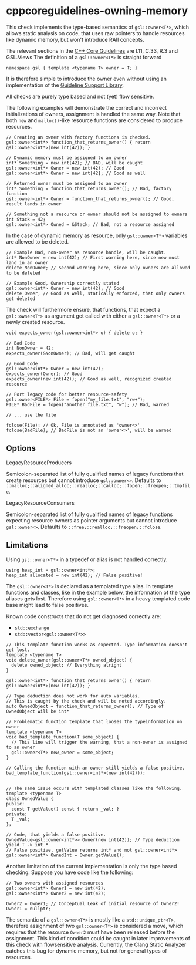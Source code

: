 cppcoreguidelines-owning-memory
===============================

This check implements the type-based semantics of `gsl::owner<T*>`,
which allows static analysis on code, that uses raw pointers to handle
resources like dynamic memory, but won't introduce RAII concepts.

The relevant sections in the [C++ Core
Guidelines](https://github.com/isocpp/CppCoreGuidelines/blob/master/CppCoreGuidelines.md)
are I.11, C.33, R.3 and GSL.Views The definition of a `gsl::owner<T*>`
is straight forward

    namespace gsl { template <typename T> owner = T; }

It is therefore simple to introduce the owner even without using an
implementation of the [Guideline Support
Library](https://github.com/isocpp/CppCoreGuidelines/blob/master/CppCoreGuidelines.md#gsl-guideline-support-library).

All checks are purely type based and not (yet) flow sensitive.

The following examples will demonstrate the correct and incorrect
initializations of owners, assignment is handled the same way. Note that
both `new` and `malloc()`-like resource functions are considered to
produce resources.

    // Creating an owner with factory functions is checked.
    gsl::owner<int*> function_that_returns_owner() { return gsl::owner<int*>(new int(42)); }

    // Dynamic memory must be assigned to an owner
    int* Something = new int(42); // BAD, will be caught
    gsl::owner<int*> Owner = new int(42); // Good
    gsl::owner<int*> Owner = new int[42]; // Good as well

    // Returned owner must be assigned to an owner
    int* Something = function_that_returns_owner(); // Bad, factory function
    gsl::owner<int*> Owner = function_that_returns_owner(); // Good, result lands in owner

    // Something not a resource or owner should not be assigned to owners
    int Stack = 42;
    gsl::owner<int*> Owned = &Stack; // Bad, not a resource assigned

In the case of dynamic memory as resource, only `gsl::owner<T*>`
variables are allowed to be deleted.

    // Example Bad, non-owner as resource handle, will be caught.
    int* NonOwner = new int(42); // First warning here, since new must land in an owner
    delete NonOwner; // Second warning here, since only owners are allowed to be deleted

    // Example Good, Ownership correctly stated
    gsl::owner<int*> Owner = new int(42); // Good
    delete Owner; // Good as well, statically enforced, that only owners get deleted

The check will furthermore ensure, that functions, that expect a
`gsl::owner<T*>` as argument get called with either a `gsl::owner<T*>`
or a newly created resource.

    void expects_owner(gsl::owner<int*> o) { delete o; }

    // Bad Code
    int NonOwner = 42;
    expects_owner(&NonOwner); // Bad, will get caught

    // Good Code
    gsl::owner<int*> Owner = new int(42);
    expects_owner(Owner); // Good
    expects_owner(new int(42)); // Good as well, recognized created resource

    // Port legacy code for better resource-safety
    gsl::owner<FILE*> File = fopen("my_file.txt", "rw+");
    FILE* BadFile = fopen("another_file.txt", "w"); // Bad, warned

    // ... use the file

    fclose(File); // Ok, File is annotated as 'owner<>'
    fclose(BadFile); // BadFile is not an 'owner<>', will be warned

Options
-------

LegacyResourceProducers

Semicolon-separated list of fully qualified names of legacy functions
that create resources but cannot introduce `gsl::owner<>`. Defaults to
`::malloc;::aligned_alloc;::realloc;::calloc;::fopen;::freopen;::tmpfile`.

LegacyResourceConsumers

Semicolon-separated list of fully qualified names of legacy functions
expecting resource owners as pointer arguments but cannot introduce
`gsl::owner<>`. Defaults to `::free;::realloc;::freopen;::fclose`.

Limitations
-----------

Using `gsl::owner<T*>` in a typedef or alias is not handled correctly.

    using heap_int = gsl::owner<int*>;
    heap_int allocated = new int(42); // False positive!

The `gsl::owner<T*>` is declared as a templated type alias. In template
functions and classes, like in the example below, the information of the
type aliases gets lost. Therefore using `gsl::owner<T*>` in a heavy
templated code base might lead to false positives.

Known code constructs that do not get diagnosed correctly are:

-   `std::exchange`
-   `std::vector<gsl::owner<T*>>`

<!-- -->

    // This template function works as expected. Type information doesn't get lost.
    template <typename T>
    void delete_owner(gsl::owner<T*> owned_object) {
      delete owned_object; // Everything alright
    }

    gsl::owner<int*> function_that_returns_owner() { return gsl::owner<int*>(new int(42)); }

    // Type deduction does not work for auto variables. 
    // This is caught by the check and will be noted accordingly.
    auto OwnedObject = function_that_returns_owner(); // Type of OwnedObject will be int*

    // Problematic function template that looses the typeinformation on owner
    template <typename T>
    void bad_template_function(T some_object) {
      // This line will trigger the warning, that a non-owner is assigned to an owner
      gsl::owner<T*> new_owner = some_object;
    }

    // Calling the function with an owner still yields a false positive.
    bad_template_function(gsl::owner<int*>(new int(42)));


    // The same issue occurs with templated classes like the following.
    template <typename T>
    class OwnedValue {
    public:
      const T getValue() const { return _val; }
    private:
      T _val;
    };

    // Code, that yields a false positive.
    OwnedValue<gsl::owner<int*>> Owner(new int(42)); // Type deduction yield T -> int * 
    // False positive, getValue returns int* and not gsl::owner<int*>
    gsl::owner<int*> OwnedInt = Owner.getValue(); 

Another limitation of the current implementation is only the type based
checking. Suppose you have code like the following:

    // Two owners with assigned resources
    gsl::owner<int*> Owner1 = new int(42); 
    gsl::owner<int*> Owner2 = new int(42);

    Owner2 = Owner1; // Conceptual Leak of initial resource of Owner2!
    Owner1 = nullptr;

The semantic of a `gsl::owner<T*>` is mostly like a
`std::unique_ptr<T>`, therefore assignment of two `gsl::owner<T*>` is
considered a move, which requires that the resource `Owner2` must have
been released before the assignment. This kind of condition could be
caught in later improvements of this check with flowsensitive analysis.
Currently, the <span class="title-ref">Clang Static Analyzer</span>
catches this bug for dynamic memory, but not for general types of
resources.
